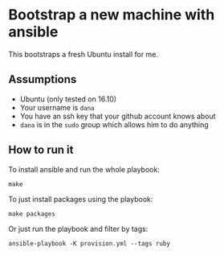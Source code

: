 # Bootstrap a new machine with ansible

This bootstraps a fresh Ubuntu install for me.

## Assumptions

- Ubuntu (only tested on 16.10)
- Your username is `dana`
- You have an ssh key that your github account knows about
- `dana` is in the `sudo` group which allows him to do anything

## How to run it

To install ansible and run the whole playbook:

`make`

To just install packages using the playbook:

`make packages`

Or just run the playbook and filter by tags:

`ansible-playbook -K provision.yml --tags ruby`
